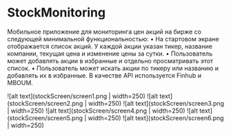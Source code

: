 # StockMonitoring
Мобильное приложение для мониторинга цен акций на бирже со следующей минимальной функциональностью:
• На стартовом экране отображается список акций. У каждой акции указан тикер, название компании, текущая цена и изменение цены за сутки.
• Пользователь может добавлять акции в избранные и отдельно просматривать этот список.
• Пользователь может искать акции по тикеру или названию и добавлять их в избранные.
В качестве API используется Finhub и MBOUM.

![alt text](stockScreen/screen1.png | width=250)
![alt text](stockScreen/screen2.png | width=250)
![alt text](stockScreen/screen3.png | width=250)
![alt text](stockScreen/screen4.png | width=250)
![alt text](stockScreen/screen5.png | width=250)
![alt text](stockScreen/screen6.png | width=250)
